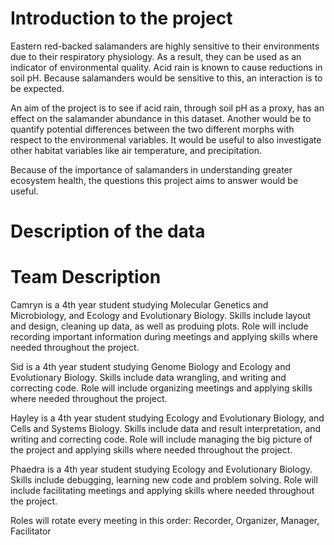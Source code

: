 # Introduction to the project
Eastern red-backed salamanders are highly sensitive to their environments due to their respiratory physiology. As a result, they can be used as an indicator of environmental quality. Acid rain is known to cause reductions in soil pH. Because salamanders would be sensitive to this, an interaction is to be expected. 

An aim of the project is to see if acid rain, through soil pH as a proxy, has an effect on the salamander abundance in this dataset. Another would be to quantify potential differences between the two different morphs with respect to the environmenal variables. It would be useful to also investigate other habitat variables like air temperature, and precipitation. 

Because of the importance of salamanders in understanding greater ecosystem health, the questions this project aims to answer would be useful.


# Description of the data



# Team Description

Camryn is a 4th year student studying Molecular Genetics and Microbiology, and Ecology and Evolutionary Biology. Skills include layout and design, cleaning up data, as well as produing plots. Role will include recording important information during meetings and applying skills where needed throughout the project.

Sid is a 4th year student studying Genome Biology and Ecology and Evolutionary Biology. Skills include data wrangling, and writing and correcting code. Role will include organizing meetings and applying skills where needed throughout the project.

Hayley is a 4th year student studying Ecology and Evolutionary Biology, and Cells and Systems Biology. Skills include data and result interpretation, and writing and correcting code. Role will include managing the big picture of the project and applying skills where needed throughout the project.

Phaedra is a 4th year student studying Ecology and Evolutionary Biology. Skills include debugging, learning new code and problem solving. Role will include facilitating meetings and applying skills where needed throughout the project.


Roles will rotate every meeting in this order: Recorder, Organizer, Manager, Facilitator
